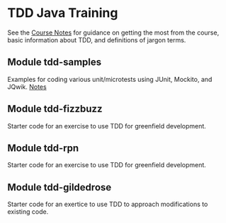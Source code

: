 # TDD Java Training

See the [Course Notes](docs/Course_Notes.md) for guidance on getting the most from the course, basic information about TDD, and definitions of jargon terms. 

## Module tdd-samples 

Examples for coding various unit/microtests using JUnit, Mockito, and JQwik. [Notes](docs/Package_samples.md)

## Module tdd-fizzbuzz 

Starter code for an exercise to use TDD for greenfield development. 

## Module tdd-rpn

Starter code for an exercise to use TDD for greenfield development. 

## Module tdd-gildedrose

Starter code for an exertice to use TDD to approach modifications to existing code.

